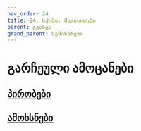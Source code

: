 ```yaml
---
nav_order: 24
title: 24. სქემა. მაგალითები
parent: გვანცა
grand_parent: სემინარები
---
```


# გარჩეული ამოცანები
## [პირობები](https://github.com/freeuni-paradigms/freeuni-paradigms.github.io/blob/ed6bbce956c42036c814792a505a1f1889ce14c2/exercises%2Fscheme_examples%2FExercises.md)
## [ამოხსნები](https://github.com/freeuni-paradigms/freeuni-paradigms.github.io/blob/ed6bbce956c42036c814792a505a1f1889ce14c2/exercises%2Fscheme_examples%2FSolutions.scm)